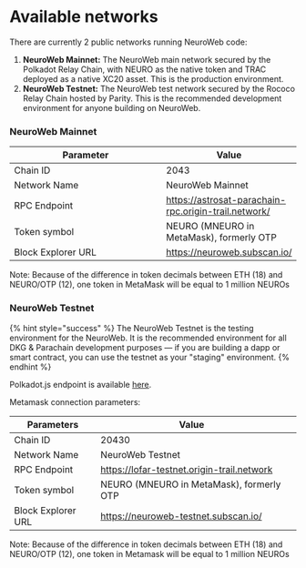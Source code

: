 # Available networks

There are currently 2 public networks running NeuroWeb code:&#x20;

1. **NeuroWeb Mainnet:** The NeuroWeb main network secured by the Polkadot Relay Chain, with NEURO as the native token and TRAC deployed as a native XC20 asset. This is the production environment.
2. **NeuroWeb Testnet:** The NeuroWeb test network secured by the Rococo Relay Chain hosted by Parity. This is the recommended development environment for anyone building on NeuroWeb.

### NeuroWeb Mainnet

<table><thead><tr><th width="365">Parameter</th><th>Value</th></tr></thead><tbody><tr><td>Chain ID</td><td>2043</td></tr><tr><td>Network Name</td><td>NeuroWeb Mainnet</td></tr><tr><td>RPC Endpoint</td><td><a href="https://astrosat-parachain-rpc.origin-trail.network/">https://astrosat-parachain-rpc.origin-trail.network/</a></td></tr><tr><td>Token symbol</td><td>NEURO (MNEURO in MetaMask), formerly OTP</td></tr><tr><td>Block Explorer URL</td><td><a href="https://neuroweb.subscan.io/">https://neuroweb.subscan.io/</a></td></tr></tbody></table>

Note: Because of the difference in token decimals between ETH (18) and NEURO/OTP (12), one token in MetaMask will be equal to 1 million NEUROs



### NeuroWeb Testnet

{% hint style="success" %}
The NeuroWeb Testnet is the testing environment for the NeuroWeb. It is the recommended environment for all DKG & Parachain development purposes — if you are building a dapp or smart contract, you can use the testnet as your "staging" environment.
{% endhint %}

Polkadot.js endpoint is available [here](https://polkadot.js.org/apps/?rpc=wss%3A%2F%2Fparachain-testnet-rpc.origin-trail.network#/explorer).

Metamask connection parameters:

<table><thead><tr><th>Parameters</th><th>Value</th><th data-hidden></th></tr></thead><tbody><tr><td>Chain ID</td><td>20430</td><td></td></tr><tr><td>Network Name</td><td>NeuroWeb Testnet</td><td></td></tr><tr><td>RPC Endpoint</td><td><a href="https://lofar-testnet.origin-trail.network">https://lofar-testnet.origin-trail.network</a></td><td></td></tr><tr><td>Token symbol</td><td>NEURO (MNEURO in MetaMask), formerly OTP</td><td></td></tr><tr><td>Block Explorer URL</td><td><a href="https://neuroweb-testnet.subscan.io/">https://neuroweb-testnet.subscan.io/</a></td><td></td></tr></tbody></table>

Note: Because of the difference in token decimals between ETH (18) and NEURO/OTP (12), one token in Metamask will be equal to 1 million NEUROs
